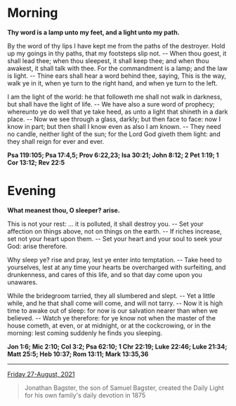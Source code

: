 # Morning

**Thy word is a lamp unto my feet, and a light unto my path.**
 
By the word of thy lips I have kept me from the paths of the destroyer. Hold up my goings in thy paths, that my footsteps slip not. -- When thou goest, it shall lead thee; when thou sleepest, it shall keep thee; and when thou awakest, it shall talk with thee. For the commandment is a lamp; and the law is light. -- Thine ears shall hear a word behind thee, saying, This is the way, walk ye in it, when ye turn to the right hand, and when ye turn to the left.
 
I am the light of the world: he that followeth me shall not walk in darkness, but shall have the light of life. -- We have also a sure word of prophecy; whereunto ye do well that ye take heed, as unto a light that shineth in a dark place. -- Now we see through a glass, darkly; but then face to face: now I know in part; but then shall I know even as also I am known. -- They need no candle, neither light of the sun; for the Lord God giveth them light: and they shall reign for ever and ever.  

**Psa 119:105; Psa 17:4,5; Prov 6:22,23; Isa 30:21; John 8:12; 2 Pet 1:19; 1 Cor 13:12; Rev 22:5**

# Evening

**What meanest thou, O sleeper? arise.**
 
This is not your rest: ... it is polluted, it shall destroy you. -- Set your affection on things above, not on things on the earth. -- If riches increase, set not your heart upon them. -- Set your heart and your soul to seek your God: arise therefore.
 
Why sleep ye? rise and pray, lest ye enter into temptation. -- Take heed to yourselves, lest at any time your hearts be overcharged with surfeiting, and drunkenness, and cares of this life, and so that day come upon you unawares.
 
While the bridegroom tarried, they all slumbered and slept. -- Yet a little while, and he that shall come will come, and will not tarry. -- Now it is high time to awake out of sleep: for now is our salvation nearer than when we believed. -- Watch ye therefore: for ye know not when the master of the house cometh, at even, or at midnight, or at the cockcrowing, or in the morning: lest coming suddenly he finds you sleeping.  

**Jon 1:6; Mic 2:10; Col 3:2; Psa 62:10; 1 Chr 22:19; Luke 22:46; Luke 21:34; Matt 25:5; Heb 10:37; Rom 13:11; Mark 13:35,36**

---

[Friday 27-August, 2021](https://t.me/s/daily_light)

> Jonathan Bagster, the son of Samuel Bagster, created the Daily Light for his own family's daily devotion in 1875

